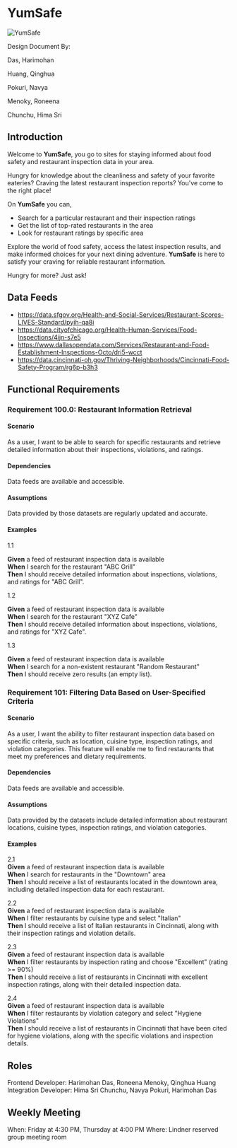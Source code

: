 
# YumSafe  
![YumSafe](https://github.com/harry0878/IS7024/assets/143024559/5232ae30-bed5-4e9b-bb42-0c9a18b98c16)


Design Document By:  

Das, Harimohan  

Huang, Qinghua  

Pokuri, Navya  

Menoky, Roneena  

Chunchu, Hima Sri  

## Introduction  

Welcome to **YumSafe**, you go to sites for staying informed about food safety and restaurant inspection data in your area.  

Hungry for knowledge about the cleanliness and safety of your favorite eateries? Craving the latest restaurant inspection reports? You've come to the right place!  

On **YumSafe** you can,  

- Search for a particular restaurant and their inspection ratings
- Get the list of top-rated restaurants in the area
- Look for restaurant ratings by specific area

  
Explore the world of food safety, access the latest inspection results, and make informed choices for your next dining adventure. **YumSafe** is here to satisfy your craving for reliable restaurant information.  

Hungry for more? Just ask!

## Data Feeds  

- https://data.sfgov.org/Health-and-Social-Services/Restaurant-Scores-LIVES-Standard/pyih-qa8i
- https://data.cityofchicago.org/Health-Human-Services/Food-Inspections/4ijn-s7e5
- https://www.dallasopendata.com/Services/Restaurant-and-Food-Establishment-Inspections-Octo/dri5-wcct
- https://data.cincinnati-oh.gov/Thriving-Neighborhoods/Cincinnati-Food-Safety-Program/rg6p-b3h3

## Functional Requirements  

### Requirement 100.0: Restaurant Information Retrieval  

#### Scenario  

As a user, I want to be able to search for specific restaurants and retrieve detailed information about their inspections, violations, and ratings.  

#### Dependencies  

Data feeds are available and accessible.  

#### Assumptions  

Data provided by those datasets are regularly updated and accurate.  

#### Examples  

1.1  

**Given** a feed of restaurant inspection data is available  
**When** I search for the restaurant "ABC Grill"  
**Then** I should receive detailed information about inspections, violations, and ratings for "ABC Grill".  

1.2  

**Given** a feed of restaurant inspection data is available  
**When** I search for the restaurant "XYZ Cafe"  
**Then** I should receive detailed information about inspections, violations, and ratings for "XYZ Cafe".

1.3  

**Given** a feed of restaurant inspection data is available  
**When** I search for a non-existent restaurant "Random Restaurant"  
**Then** I should receive zero results (an empty list).  

### Requirement 101: Filtering Data Based on User-Specified Criteria  

#### Scenario  

As a user, I want the ability to filter restaurant inspection data based on specific criteria, such as location, cuisine type, inspection ratings, and violation categories. This feature will enable me to find restaurants that meet my preferences and dietary requirements.  

#### Dependencies  

Data feeds are available and accessible.  

#### Assumptions  

Data provided by the datasets include detailed information about restaurant locations, cuisine types, inspection ratings, and violation categories. 
 
#### Examples  

2.1  
**Given** a feed of restaurant inspection data is available  
**When** I search for restaurants in the "Downtown" area  
**Then** I should receive a list of restaurants located in the downtown area, including detailed inspection data for each restaurant.  

2.2  
**Given** a feed of restaurant inspection data is available  
**When** I filter restaurants by cuisine type and select "Italian"  
**Then** I should receive a list of Italian restaurants in Cincinnati, along with their inspection ratings and violation details.

2.3  
**Given** a feed of restaurant inspection data is available  
**When** I filter restaurants by inspection rating and choose "Excellent" (rating >= 90%)  
**Then** I should receive a list of restaurants in Cincinnati with excellent inspection ratings, along with their detailed inspection data.

2.4  
**Given** a feed of restaurant inspection data is available  
**When** I filter restaurants by violation category and select "Hygiene Violations"  
**Then** I should receive a list of restaurants in Cincinnati that have been cited for hygiene violations, along with the specific violations and inspection details.  

## Roles  
Frontend Developer: Harimohan Das, Roneena Menoky, Qinghua Huang  
Integration Developer: Hima Sri Chunchu, Navya Pokuri, Harimohan Das

## Weekly Meeting  
When: Friday at 4:30 PM, Thursday at 4:00 PM
Where: Lindner reserved group meeting room



